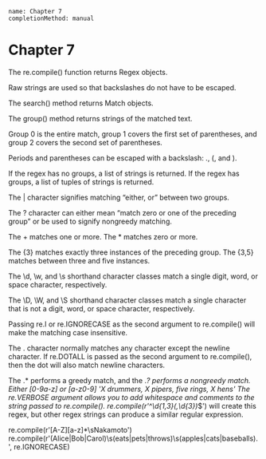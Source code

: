 ```ngMeta
name: Chapter 7
completionMethod: manual
```
# Chapter 7
The re.compile() function returns Regex objects.

Raw strings are used so that backslashes do not have to be escaped.

The search() method returns Match objects.

The group() method returns strings of the matched text.

Group 0 is the entire match, group 1 covers the first set of parentheses, and group 2 covers the second set of parentheses.

Periods and parentheses can be escaped with a backslash: \., \(, and \).

If the regex has no groups, a list of strings is returned. If the regex has groups, a list of tuples of strings is returned.

The | character signifies matching “either, or” between two groups.

The ? character can either mean “match zero or one of the preceding group” or be used to signify nongreedy matching.

The + matches one or more. The * matches zero or more.

The {3} matches exactly three instances of the preceding group. The {3,5} matches between three and five instances.

The \d, \w, and \s shorthand character classes match a single digit, word, or space character, respectively.

The \D, \W, and \S shorthand character classes match a single character that is not a digit, word, or space character, respectively.

Passing re.I or re.IGNORECASE as the second argument to re.compile() will make the matching case insensitive.

The . character normally matches any character except the newline character. If re.DOTALL is passed as the second argument to re.compile(), then the dot will also match newline characters.

The .* performs a greedy match, and the .*? performs a nongreedy match.
Either [0-9a-z] or [a-z0-9]
'X drummers, X pipers, five rings, X hens'
The re.VERBOSE argument allows you to add whitespace and comments to the string passed to re.compile().
re.compile(r'^\d{1,3}(,\d{3})*$') will create this regex, but other regex strings can produce a similar regular expression.

re.compile(r'[A-Z][a-z]*\sNakamoto')
re.compile(r'(Alice|Bob|Carol)\s(eats|pets|throws)\s(apples|cats|baseballs)\.', re.IGNORECASE)
